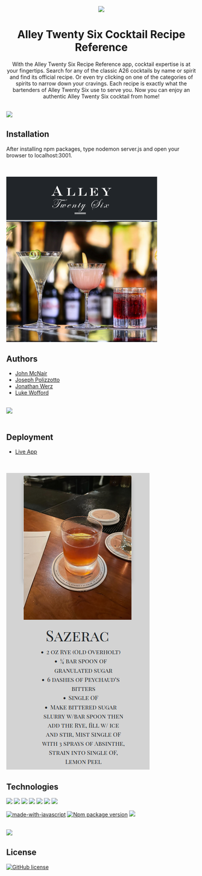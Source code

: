 <p align="center">
<img src="https://images.squarespace-cdn.com/content/v1/578d380ed1758ea279dff7ad/1470955349442-O34E4WM5KSY1H4UEAEFP/alleywebwhite.png?format=1500w">
</p>

<h1 align="center"> Alley Twenty Six Cocktail Recipe Reference </h1>

<p align="center">With the Alley Twenty Six Recipe Reference app, cocktail expertise is at your fingertips.
Search for any of the classic A26 cocktails by name or spirit and find its official recipe.
Or even try clicking on one of the categories of spirits to narrow down your cravings. 
Each recipe is exactly what the bartenders of Alley Twenty Six use to serve you. Now you can 
enjoy an authentic Alley Twenty Six cocktail from home!</p>

<br>
<img src="https://images.squarespace-cdn.com/content/v1/578d380ed1758ea279dff7ad/1475675641861-GKYXT0SD0LFJULWRM8I8/Alley26_DurhamNative-0041-X3.jpg?format=2500w" width="400">
<br>

## Installation

<p>After installing npm packages, type nodemon server.js and open your browser to localhost:3001.</p>
<br>
<br>
<img src="https://github.com/polizoto/Prost_4.0/blob/main/public/images/readme1.png?raw=true" width="400">
<br>


## Authors

- [John McNair](https://github.com/mcnairjm)
- [Joseph Polizzotto](https://github.com/polizoto)
- [Jonathan Werz](https://github.com/jdwerz83)
- [Luke Wofford](https://github.com/woffordlm)

<br>
<img src="https://images.squarespace-cdn.com/content/v1/578d380ed1758ea279dff7ad/1472153427824-EYWTN45ZPDPFYAF77JMU/Alley26_DurhamNative-0039.jpg?format=2500w" width="400">
<br>
<br>

## Deployment

- [Live App](https://fast-woodland-63027.herokuapp.com/)
<br>
<br>
<img src="https://github.com/polizoto/Prost_4.0/blob/main/public/images/readme2.png?raw=true">



## Technologies

<img src="https://img.shields.io/badge/HTML-239120?style=for-the-badge&logo=html5&logoColor=white">
<img src="https://img.shields.io/badge/CSS-239120?&style=for-the-badge&logo=css3&logoColor=white">
<img src="https://img.shields.io/badge/Node.js-43853D?style=for-the-badge&logo=node.js&logoColor=white">
<img src="https://img.shields.io/badge/Express.js-404D59?style=for-the-badge">
<img src="https://img.shields.io/badge/Bootstrap-563D7C?style=for-the-badge&logo=bootstrap&logoColor=white">
<img src="https://img.shields.io/badge/MySQL-00000F?style=for-the-badge&logo=mysql&logoColor=white">
<img src="https://img.shields.io/badge/Heroku-430098?style=for-the-badge&logo=heroku&logoColor=white">
<br>


[![made-with-javascript](https://img.shields.io/badge/Made%20with-JavaScript-1f425f.svg)](https://www.javascript.com)
[![Npm package version](https://badgen.net/npm/v/express)](https://npmjs.com/package/express)
<img src="https://img.shields.io/badge/Made%20for-VSCode-1f425f.svg">

<br>
<img src="https://images.squarespace-cdn.com/content/v1/578d380ed1758ea279dff7ad/1471622354369-TM1NWOBFIIUQT3S09M7T/COCKTAILAD.jpg?format=2500w" width="400">
<br>

## License

[![GitHub license](https://img.shields.io/github/license/Naereen/StrapDown.js.svg)](https://github.com/Naereen/StrapDown.js/blob/master/LICENSE)